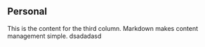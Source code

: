 ## Personal

This is the content for the third column. Markdown makes content management simple.
dsadadasd